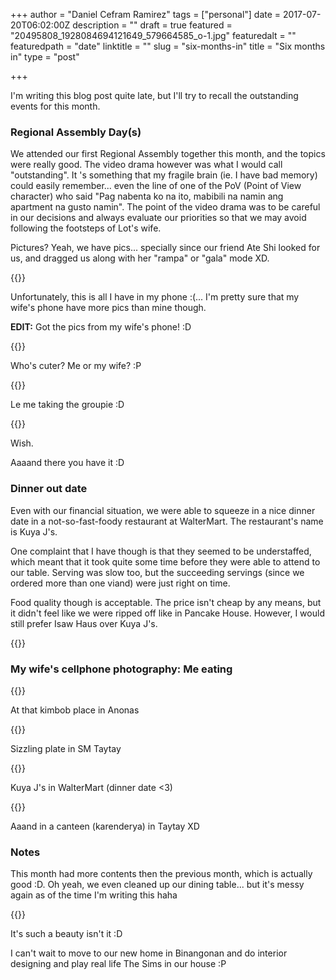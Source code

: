 +++
author = "Daniel Cefram Ramirez"
tags = ["personal"]
date = 2017-07-20T06:02:00Z
description = ""
draft = true
featured = "20495808_1928084694121649_579664585_o-1.jpg"
featuredalt = ""
featuredpath = "date"
linktitle = ""
slug = "six-months-in"
title = "Six months in"
type = "post"

+++

I'm writing this blog post quite late, but I'll try to recall the outstanding events for this month.

### Regional Assembly Day(s)

We attended our first Regional Assembly together this month, and the topics were really good. The video drama however was what I would call "outstanding". It
's something that my fragile brain (ie. I have bad memory) could easily remember... even the line of one of the PoV (Point of View character) who said "Pag nabenta ko na ito, mabibili na namin ang apartment na gusto namin". The point of the video drama was to be careful in our decisions and always evaluate our priorities so that we may avoid following the footsteps of Lot's wife.

Pictures? Yeah, we have pics... specially since our friend Ate Shi looked for us, and dragged us along with her "rampa" or "gala" mode XD.

{{<img-post path="date" file="IMG_20170709_122443.jpg">}}

Unfortunately, this is all I have in my phone :(... I'm pretty sure that my wife's phone have more pics than mine though.

**EDIT:** Got the pics from my wife's phone! :D

{{<img-post path="date" file="20495643_1928085070788278_1154485641_o.jpg">}}

Who's cuter? Me or my wife? :P

{{<img-post path="date" file="20495808_1928084694121649_579664585_o.jpg">}}

Le me taking the groupie :D

{{<img-post path="date" file="20517472_1928084077455044_645866133_o.jpg">}}

Wish.

Aaaand there you have it :D

### Dinner out date

Even with our financial situation, we were able to squeeze in a nice dinner date in a not-so-fast-foody restaurant at WalterMart. The restaurant's name is Kuya J's.

One complaint that I have though is that they seemed to be understaffed, which meant that it took quite some time before they were able to attend to our table. Serving was slow too, but the succeeding servings (since we ordered more than one viand) were just right on time.

Food quality though is acceptable. The price isn't cheap by any means, but it didn't feel like we were ripped off like in Pancake House. However, I would still prefer Isaw Haus over Kuya J's.

{{<img-post path="date" file="IMG_20170709_202426.jpg">}}

### My wife's cellphone photography: Me eating

{{<img-post path="date" file="20517470_1928085697454882_1824072885_o.jpg">}}

At that kimbob place in Anonas

{{<img-post path="date" file="20502732_1928085554121563_347179838_o.jpg">}}

Sizzling plate in SM Taytay

{{<img-post path="date" file="20502769_1928081914121927_1897054042_o.jpg">}}

Kuya J's in WalterMart (dinner date <3)

{{<img-post path="date" file="20542750_1928081530788632_1540681168_o.jpg">}}

Aaand in a canteen (karenderya) in Taytay XD

### Notes

This month had more contents then the previous month, which is actually good :D. Oh yeah, we even cleaned up our dining table... but it's messy again as of the time I'm writing this haha

{{<img-post path="date" file="20472602_1928085304121588_428360032_o.jpg">}}

It's such a beauty isn't it :D

I can't wait to move to our new home in Binangonan and do interior designing and play real life The Sims in our house :P
